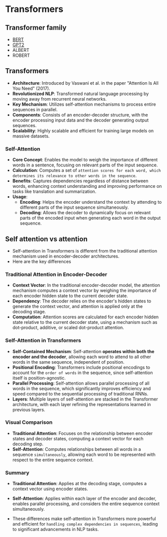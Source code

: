 # Transformers
## Transformer family
- [BERT](bert/README.md)
- [GPT2](gpt/README.md)
- ALBERT
- ROBERT

## Transformers
- **Architecture**: Introduced by Vaswani et al. in the paper "Attention Is All You Need" (2017).
- **Revolutionized NLP**: Transformed natural language processing by moving away from recurrent neural networks.
- **Key Mechanism**: Utilizes self-attention mechanisms to process entire sequences in parallel.
- **Components**: Consists of an encoder-decoder structure, with the encoder processing input data and the decoder generating output sequences.
- **Scalability**: Highly scalable and efficient for training large models on massive datasets.

### Self-Attention
- **Core Concept**: Enables the model to weigh the importance of different words in a sentence, focusing on relevant parts of the input sequence.
- **Calculation**: Computes a set of `attention scores for each word, which determines its relevance to other words in the sequence`.
- **Benefits**: Captures dependencies regardless of distance between words, enhancing context understanding and improving performance on tasks like translation and summarization.
- **Usage**:
  - **Encoding**: Helps the encoder understand the context by attending to different parts of the input sequence simultaneously.
  - **Decoding**: Allows the decoder to dynamically focus on relevant parts of the encoded input when generating each word in the output sequence.

## Self attention vs attention 
- Self-attention in Transformers is different from the traditional attention mechanism used in encoder-decoder architectures. 
- Here are the key differences

### Traditional Attention in Encoder-Decoder
- **Context Vector**: In the traditional encoder-decoder model, the attention mechanism computes a context vector by weighing the importance of each encoder hidden state to the current decoder state.
- **Dependency**: The decoder relies on the encoder's hidden states to generate the context vector, and attention is applied only at the decoding stage.
- **Computation**: Attention scores are calculated for each encoder hidden state relative to the current decoder state, using a mechanism such as dot-product, additive, or scaled dot-product attention.

### Self-Attention in Transformers
- **Self-Contained Mechanism**: Self-attention **operates within both the encoder and the decoder**, allowing each word to attend to all other words in the same sequence, independent of position.
- **Positional Encoding**: Transformers include positional encodings to account for the `order of words` in the sequence, since self-attention itself is position-agnostic.
- **Parallel Processing**: Self-attention allows parallel processing of all words in the sequence, which significantly improves efficiency and speed compared to the sequential processing of traditional RNNs.
- **Layers**: Multiple layers of self-attention are stacked in the Transformer architecture, with each layer refining the representations learned in previous layers.

### Visual Comparison
- **Traditional Attention**: Focuses on the relationship between encoder states and decoder states, computing a context vector for each decoding step.
- **Self-Attention**: Computes relationships between all words in a sequence `simultaneously`, allowing each word to be represented with respect to the entire sequence context.

### Summary
- **Traditional Attention**: Applies at the decoding stage, computes a context vector using encoder states.
- **Self-Attention**: Applies within each layer of the encoder and decoder, enables parallel processing, and considers the entire sequence context simultaneously.

- These differences make self-attention in Transformers more powerful and efficient for `handling complex dependencies in sequences`, leading to significant advancements in NLP tasks.

